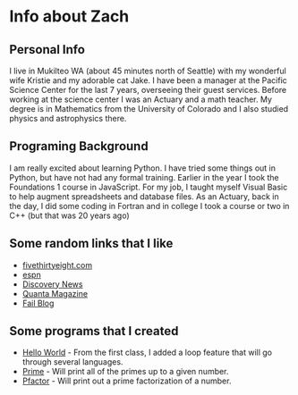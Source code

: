 # Info about Zach
## Personal Info
I live in Mukilteo WA (about 45 minutes north of Seattle) with my wonderful wife Kristie and my adorable cat Jake.  I have been a manager at the Pacific Science Center for the last 7 years, overseeing their guest services.  Before working at the science center I was an Actuary and a math teacher.  My degree is in Mathematics from the University of Colorado and I also studied physics and astrophysics there.

## Programing Background
I am really excited about learning Python.  I have tried some things out in Python, but have not had any formal training.  Earlier in the year I took the Foundations 1 course in JavaScript.  For my job, I taught myself Visual Basic to help augment spreadsheets and database files.  As an Actuary, back in the day, I did some coding in Fortran and in college I took a course or two in C++ (but that was 20 years ago)

## Some random links that I like
* [fivethirtyeight.com](http://fivethirtyeight.com/)
* [espn](http://espn.go.com/)
* [Discovery News](http://news.discovery.com/)
* [Quanta Magazine](https://www.quantamagazine.org/)
* [Fail Blog](http://failblog.cheezburger.com/)

## Some programs that I created
* [Hello World](https://github.com/zachrickert/hello/blob/master/hello.py) - From the first class, I added a loop feature that will go through several languages.
* [Prime](https://github.com/zachrickert/prime/blob/master/prime.py) - Will print all of the primes up to a given number.
* [Pfactor](https://github.com/zachrickert/prime/blob/master/pfactor.py) - Will print out a prime factorization of a number.


